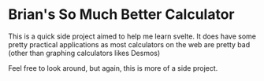 # Brian's So Much Better Calculator

This is a quick side project aimed to help me learn svelte. It does have some pretty practical applications as most calculators on the web are pretty bad (other than graphing calculators likes Desmos)

Feel free to look around, but again, this is more of a side project. 